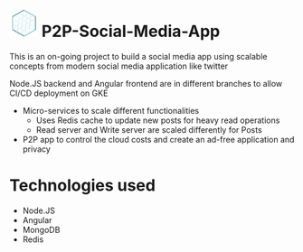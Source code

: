 # <img src="./logo2.png" height="50" width="50"> P2P-Social-Media-App


This is an on-going project to build a social media app using scalable concepts from modern social media application like twitter

Node.JS backend and Angular frontend are in different branches to allow CI/CD deployment on GKE

* Micro-services to scale different functionalities
  * Uses Redis cache to update new posts for heavy read operations
  * Read server and Write server are scaled differently for Posts
* P2P app to control the cloud costs and create an ad-free application and privacy

# Technologies used
* Node.JS
* Angular
* MongoDB
* Redis
